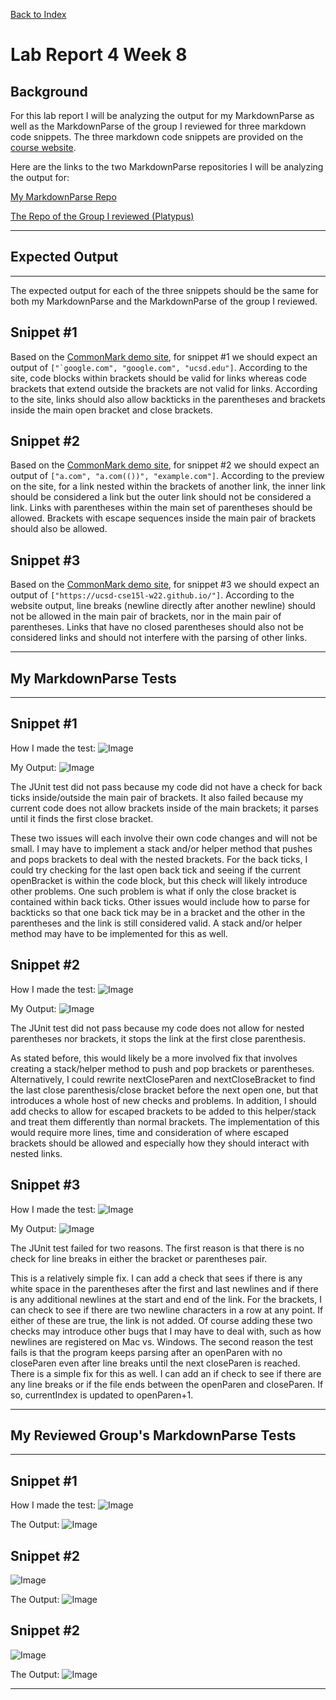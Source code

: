 [Back to Index](https://clingunis.github.io/cse15l-lab-reports/index.html)

# Lab Report 4 Week 8

## Background

For this lab report I will be analyzing the output for my MarkdownParse as well as the MarkdownParse of the group I reviewed for three markdown code snippets. The three markdown code snippets are provided on the [course website](https://ucsd-cse15l-w22.github.io/week/week8/#week-8-lab-report).

Here are the links to the two MarkdownParse repositories I will be analyzing the output for:

[My MarkdownParse Repo](https://github.com/clingunis/markdown-parse)

[The Repo of the Group I reviewed (Platypus) ](https://github.com/nseyoum/CSE15L-Platypus)

---

## Expected Output

---
The expected output for each of the three snippets should be the same for both my MarkdownParse and the MarkdownParse of the group I reviewed.
## Snippet #1
Based on the [CommonMark demo site](https://spec.commonmark.org/dingus/), for snippet #1 we should expect an output of ```["`google.com", "google.com", "ucsd.edu"]```. According to the site, code blocks within brackets should be valid for links whereas code brackets that extend outside the brackets are not valid for links. According to the site, links should also allow backticks in the parentheses and brackets inside the main open bracket and close brackets.

## Snippet #2
Based on the [CommonMark demo site](https://spec.commonmark.org/dingus/), for snippet #2 we should expect an output of ```["a.com", "a.com(())", "example.com"]```. According to the preview on the site, for a link nested within the brackets of another link, the inner link should be considered a link but the outer link should not be considered a link. Links with parentheses within the main set of parentheses should be allowed. Brackets with escape sequences inside the main pair of brackets should also be allowed.

## Snippet #3
Based on the [CommonMark demo site](https://spec.commonmark.org/dingus/), for snippet #3 we should expect an output of ```["https://ucsd-cse15l-w22.github.io/"]```. According to the website output, line breaks (newline directly after another newline) should not be allowed in the main pair of brackets, nor in the main pair of parentheses. Links that have no closed parentheses should also not be considered links and should not interfere with the parsing of other links.

---

## My MarkdownParse Tests

---
## Snippet #1

How I made the test:
![Image](Images/Snippet1TestMake.PNG)

My Output:
![Image](Images/Snippet1MyOutput.PNG)


The JUnit test did not pass because my code did not have a check for back ticks inside/outside the main pair of brackets. It also failed because my current code does not allow brackets inside of the main brackets; it parses until it finds the first close bracket. 

These two issues will each involve their own code changes and will not be small. I may have to implement a stack and/or helper method that pushes and pops brackets to deal with the nested brackets. For the back ticks, I could try checking for the last open back tick and seeing if the current openBracket is within the code block, but this check will likely introduce other problems. One such problem is what if only the close bracket is contained within back ticks. Other issues would include how to parse for backticks so that one back tick may be in a bracket and the other in the parentheses and the link is still considered valid. A stack and/or helper method may have to be implemented for this as well.

## Snippet #2
How I made the test:
![Image](Images/Snippet2TestMake.PNG)

My Output:
![Image](Images/Snippet2MyOutput.PNG)

The JUnit test did not pass because my code does not allow for nested parentheses nor brackets, it stops the link at the first close parenthesis.

As stated before, this would likely be a more involved fix that involves creating a stack/helper method to push and pop brackets or parentheses. Alternatively, I could rewrite nextCloseParen and nextCloseBracket to find the last close parenthesis/close bracket before the next open one, but that introduces a whole host of new checks and problems. In addition, I should add checks to allow for escaped brackets to be added to this helper/stack and treat them differently than normal brackets. The implementation of this would require more lines, time and consideration of where escaped brackets should be allowed and especially how they should interact with nested links.

## Snippet #3
How I made the test:
![Image](Images/Snippet3TestMake.PNG)

My Output:
![Image](Images/Snippet3MyOutput.PNG)

The JUnit test failed for two reasons. The first reason is that there is no check for line breaks in either the bracket or parentheses pair. 

This is a relatively simple fix. I can add a check that sees if there is any white space in the parentheses after the first and last newlines and if there is any additional newlines at the start and end of the link. For the brackets, I can check to see if there are two newline characters in a row at any point. If either of these are true, the link is not added. Of course adding these two checks may introduce other bugs that I may have to deal with, such as how newlines are registered on Mac vs. Windows. The second reason the test fails is that the program keeps parsing after an openParen with no closeParen even after line breaks until the next closeParen is reached. There is a simple fix for this as well. I can add an if check to see if there are any line breaks or if the file ends between the openParen and closeParen. If so, currentIndex is updated to openParen+1.

---

## My Reviewed Group's MarkdownParse Tests

---
## Snippet #1
How I made the test:
![Image](Images/Snippet1TestMake.PNG)

The Output:
![Image](Images/Snippet1PlatypusOutput.PNG)

## Snippet #2
![Image](Images/Snippet2TestMake.PNG)

The Output:
![Image](Images/Snippet2PlatypusOutput.PNG)

## Snippet #2
![Image](Images/Snippet3TestMake.PNG)

The Output:
![Image](Images/Snippet3PlatypusOutput.PNG)

---

